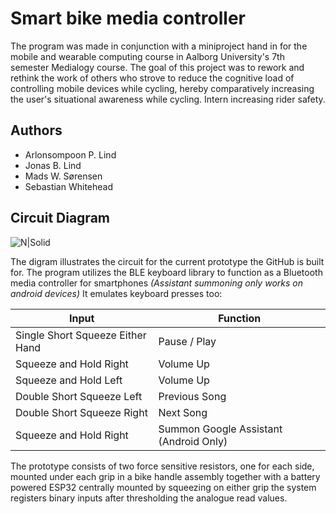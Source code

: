 # Smart bike media controller
The program was made in conjunction with a miniproject hand in for the mobile and wearable computing course in Aalborg University's 7th semester Medialogy course. The goal of this project was to rework and rethink the work of others who strove to reduce the cognitive load of controlling mobile devices while cycling, hereby comparatively increasing the user's situational awareness while cycling. Intern increasing rider safety.

## Authors

 - Arlonsompoon P. Lind
 - Jonas B. Lind
 -  Mads W. Sørensen
 -  Sebastian Whitehead
 
## Circuit Diagram
![N|Solid](https://i.imgur.com/LRyxQRj.png)

The digram illustrates the circuit for the current prototype the GitHub is built for. The program utilizes the BLE keyboard library to function as a Bluetooth media controller for smartphones *(Assistant summoning only works on android devices)* It emulates keyboard presses too:

|Input  | Function |
|--|--|
| Single Short Squeeze Either Hand | Pause / Play |
| Squeeze and Hold Right| Volume Up |
| Squeeze and Hold Left| Volume Up |
| Double Short Squeeze Left| Previous Song |
| Double Short Squeeze Right| Next Song |
| Squeeze and Hold Right| Summon Google Assistant (Android Only) |

The prototype consists of two force sensitive resistors, one for each side, mounted under each grip in a bike handle assembly together with a battery powered ESP32 centrally mounted by squeezing on either grip the system registers binary inputs after thresholding the analogue read values. 
